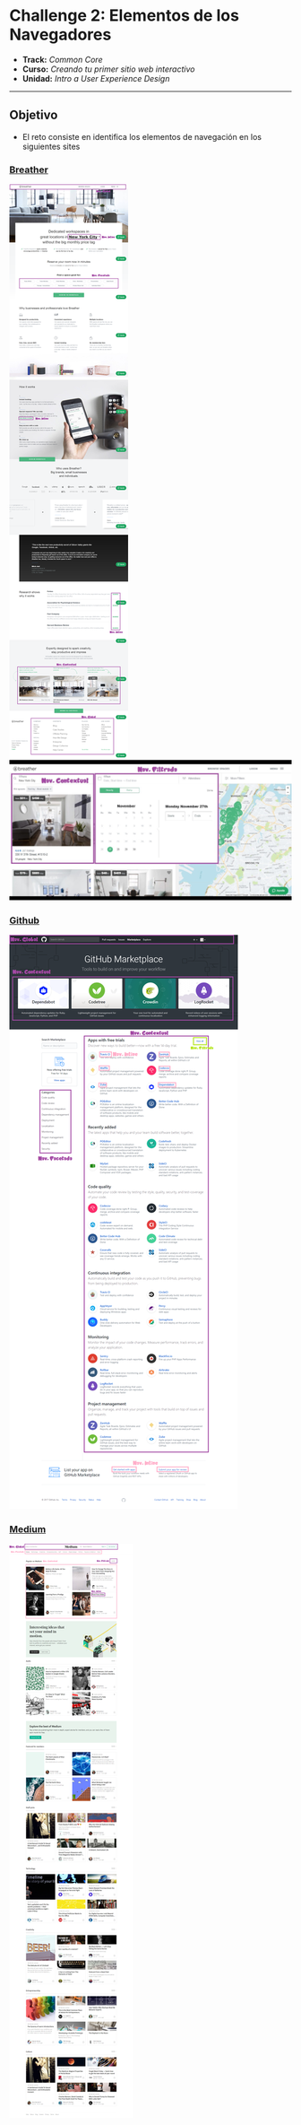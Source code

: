 # **Challenge 2: Elementos de los Navegadores**

* **Track:** _Common Core_
* **Curso:** _Creando tu primer sitio web interactivo_
* **Unidad:** _Intro a User Experience Design_

***

## Objetivo

* El reto consiste en identifica los elementos de navegación en los siguientes sites

### [**Breather**](https://breather.com/)
  
![Breather1](assets/images/breather1.png)
![Breather2](assets/images/breather2.png)

### [**Github**](https://github.com/)
   
![Github](assets/images/github1.png)


### [**Medium**](https://medium.com/)  

![Medium](assets/images/medium1.png)

